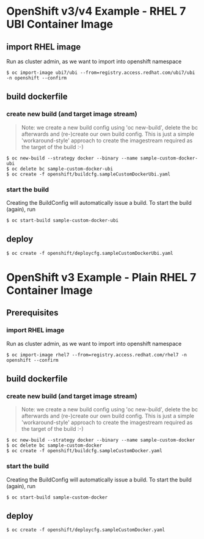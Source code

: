 # OpenShift v3/v4 Example - RHEL 7 UBI Container Image

## import RHEL image
Run as cluster admin, as we want to import into openshift namespace  

```shell
$ oc import-image ubi7/ubi --from=registry.access.redhat.com/ubi7/ubi -n openshift --confirm
```

## build dockerfile

### create new build (and target image stream)

> Note: we create a new build config using 'oc new-build', delete the bc afterwards and (re-)create our own build config. This is just a simple 'workaround-style' approach to create the imagestream required as the target of the build :-)

```shell
$ oc new-build --strategy docker --binary --name sample-custom-docker-ubi
$ oc delete bc sample-custom-docker-ubi
$ oc create -f openshift/buildcfg.sampleCustomDockerUbi.yaml
```

### start the build

Creating the BuildConfig will automatically issue a build. To start the build (again), run

```shell
$ oc start-build sample-custom-docker-ubi
```


## deploy

```shell
$ oc create -f openshift/deploycfg.sampleCustomDockerUbi.yaml
```





# OpenShift v3 Example - Plain RHEL 7 Container Image

## Prerequisites

### import RHEL image

Run as cluster admin, as we want to import into openshift namespace  

```shell
$ oc import-image rhel7 --from=registry.access.redhat.com/rhel7 -n openshift --confirm
```

## build dockerfile
### create new build (and target image stream)

> Note: we create a new build config using 'oc new-build', delete the bc afterwards and (re-)create our own build config. This is just a simple 'workaround-style' approach to create the imagestream required as the target of the build :-)

```shell
$ oc new-build --strategy docker --binary --name sample-custom-docker
$ oc delete bc sample-custom-docker
$ oc create -f openshift/buildcfg.sampleCustomDocker.yaml
```

### start the build

Creating the BuildConfig will automatically issue a build. To start the build (again), run

```shell
$ oc start-build sample-custom-docker
```

## deploy

```shell
$ oc create -f openshift/deploycfg.sampleCustomDocker.yaml
```


